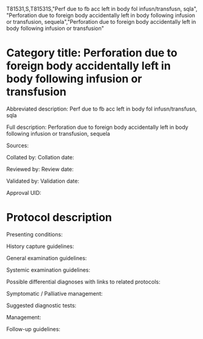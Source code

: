 T81531,S,T81531S,"Perf due to fb acc left in body fol infusn/transfusn, sqla", "Perforation due to foreign body accidentally left in body following infusion or transfusion, sequela","Perforation due to foreign body accidentally left in body following infusion or transfusion"
# Category title: Perforation due to foreign body accidentally left in body following infusion or transfusion

Abbreviated description: Perf due to fb acc left in body fol infusn/transfusn, sqla

Full description: Perforation due to foreign body accidentally left in body following infusion or transfusion, sequela

Sources:

Collated by:
Collation date:

Reviewed by:
Review date:

Validated by:
Validation date:

Approval UID:

# Protocol description

Presenting conditions:

History capture guidelines:

General examination guidelines:

Systemic examination guidelines:

Possible differential diagnoses with links to related protocols:

Symptomatic / Palliative management:

Suggested diagnostic tests:

Management:

Follow-up guidelines:

